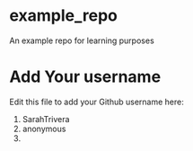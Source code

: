 # example_repo
An example repo for learning purposes
# Add Your username
Edit this file to add your Github username here:
1. SarahTrivera
2. anonymous
3. 
